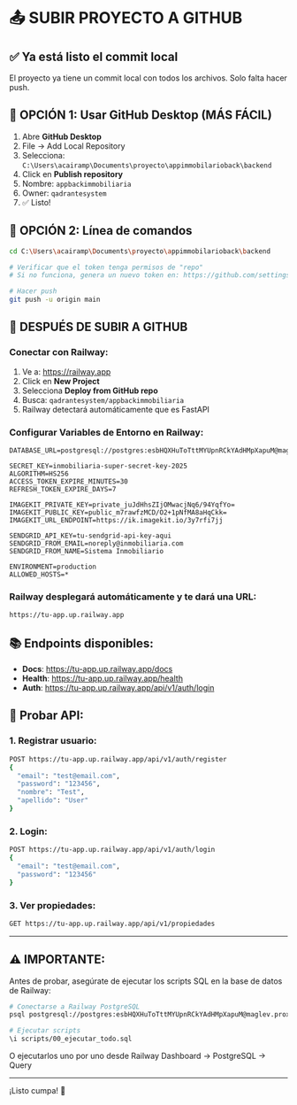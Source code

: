 # 📤 SUBIR PROYECTO A GITHUB

## ✅ Ya está listo el commit local

El proyecto ya tiene un commit local con todos los archivos. Solo falta hacer push.

## 🔑 OPCIÓN 1: Usar GitHub Desktop (MÁS FÁCIL)

1. Abre **GitHub Desktop**
2. File → Add Local Repository
3. Selecciona: `C:\Users\acairamp\Documents\proyecto\appimmobilarioback\backend`
4. Click en **Publish repository**
5. Nombre: `appbackimmobiliaria`
6. Owner: `qadrantesystem`
7. ✅ Listo!

## 🔑 OPCIÓN 2: Línea de comandos

```bash
cd C:\Users\acairamp\Documents\proyecto\appimmobilarioback\backend

# Verificar que el token tenga permisos de "repo"
# Si no funciona, genera un nuevo token en: https://github.com/settings/tokens

# Hacer push
git push -u origin main
```

## 🚀 DESPUÉS DE SUBIR A GITHUB

### Conectar con Railway:

1. Ve a: https://railway.app
2. Click en **New Project**
3. Selecciona **Deploy from GitHub repo**
4. Busca: `qadrantesystem/appbackimmobiliaria`
5. Railway detectará automáticamente que es FastAPI

### Configurar Variables de Entorno en Railway:

```
DATABASE_URL=postgresql://postgres:esbHQXHuToTttMYUpnRCkYAdHMpXapuM@maglev.proxy.rlwy.net:44913/railway

SECRET_KEY=inmobiliaria-super-secret-key-2025
ALGORITHM=HS256
ACCESS_TOKEN_EXPIRE_MINUTES=30
REFRESH_TOKEN_EXPIRE_DAYS=7

IMAGEKIT_PRIVATE_KEY=private_juJdHhsZIjOMwacjNq6/94YqfYo=
IMAGEKIT_PUBLIC_KEY=public_m7rawfzMCD/O2+1pNfMA8aHqCkk=
IMAGEKIT_URL_ENDPOINT=https://ik.imagekit.io/3y7rfi7jj

SENDGRID_API_KEY=tu-sendgrid-api-key-aqui
SENDGRID_FROM_EMAIL=noreply@inmobiliaria.com
SENDGRID_FROM_NAME=Sistema Inmobiliario

ENVIRONMENT=production
ALLOWED_HOSTS=*
```

### Railway desplegará automáticamente y te dará una URL:
```
https://tu-app.up.railway.app
```

## 📚 Endpoints disponibles:

- **Docs**: https://tu-app.up.railway.app/docs
- **Health**: https://tu-app.up.railway.app/health
- **Auth**: https://tu-app.up.railway.app/api/v1/auth/login

## 🧪 Probar API:

### 1. Registrar usuario:
```bash
POST https://tu-app.up.railway.app/api/v1/auth/register
{
  "email": "test@email.com",
  "password": "123456",
  "nombre": "Test",
  "apellido": "User"
}
```

### 2. Login:
```bash
POST https://tu-app.up.railway.app/api/v1/auth/login
{
  "email": "test@email.com",
  "password": "123456"
}
```

### 3. Ver propiedades:
```bash
GET https://tu-app.up.railway.app/api/v1/propiedades
```

---

## ⚠️ IMPORTANTE:

Antes de probar, asegúrate de ejecutar los scripts SQL en la base de datos de Railway:

```bash
# Conectarse a Railway PostgreSQL
psql postgresql://postgres:esbHQXHuToTttMYUpnRCkYAdHMpXapuM@maglev.proxy.rlwy.net:44913/railway

# Ejecutar scripts
\i scripts/00_ejecutar_todo.sql
```

O ejecutarlos uno por uno desde Railway Dashboard → PostgreSQL → Query

---

¡Listo cumpa! 🚀
